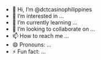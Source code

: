 - 👋 Hi, I’m @dctcasinophilippines
- 👀 I’m interested in ...
- 🌱 I’m currently learning ...
- 💞️ I’m looking to collaborate on ...
- 📫 How to reach me ...
- 😄 Pronouns: ...
- ⚡ Fun fact: ...

<!---
dctcasinophilippines/dctcasinophilippines is a ✨ special ✨ repository because its `README.md` (this file) appears on your GitHub profile.
You can click the Preview link to take a look at your changes.
--->
